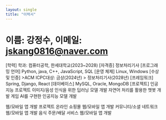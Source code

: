 ```yaml
---
layout: single
title: "이력서"
---
```


# 이름: 강정수, 이메일: jskang0816@naver.com

[학력] 학과: 컴퓨터공학, 한세대학교(2023~2028)
[자격증] 정보처리기사
[프로그래밍 언어] Python, java, C++, JavaScript, SQL
[운영 체제] Linux, Windows
[수상 및 인증] >ACM ICPC대상: 금상(2024년)
               > 정보처리기사(2028년)
[프레임워크] Spring, Django, React
[데이베이스] MySQL, Oracle, MongoDB
[프로젝트] 인공지능 프로젝트
이미지/음성 인식을 위한 딥러닝 모델 개발
자연어 처리를 활용한 챗봇 개발
게임 AI를 구현한 인공지능 모델 개발

웹/모바일 앱 개발 프로젝트
온라인 쇼핑몰 웹/모바일 앱 개발
커뮤니티/소셜 네트워크 웹/모바일 앱 개발
음식 주문/배달 서비스 웹/모바일 앱 개발
